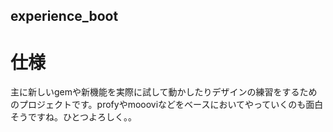 ## experience_boot

# 仕様
主に新しいgemや新機能を実際に試して動かしたりデザインの練習をするためのプロジェクトです。profyやmoooviなどをベースにおいてやっていくのも面白そうですね。ひとつよろしく。。